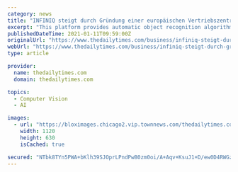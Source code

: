 ```yaml
---
category: news
title: "INFINIQ steigt durch Gründung einer europäischen Vertriebszentrale und Teilnahme an der CES 2021 in den weltweiten Markt ein"
excerpt: "This platform provides automatic object recognition algorithms and annotation tools that can be effectively utilized by companies that need to build a dataset for autonomous driving. (Graphic ..."
publishedDateTime: 2021-01-11T09:59:00Z
originalUrl: "https://www.thedailytimes.com/business/infiniq-steigt-durch-gr-ndung-einer-europ-ischen-vertriebszentrale-und-teilnahme-an-der-ces-2021/article_d7391a6f-ad00-573a-96d3-c092493e999d.html"
webUrl: "https://www.thedailytimes.com/business/infiniq-steigt-durch-gr-ndung-einer-europ-ischen-vertriebszentrale-und-teilnahme-an-der-ces-2021/article_d7391a6f-ad00-573a-96d3-c092493e999d.html"
type: article

provider:
  name: thedailytimes.com
  domain: thedailytimes.com

topics:
  - Computer Vision
  - AI

images:
  - url: "https://bloximages.chicago2.vip.townnews.com/thedailytimes.com/content/tncms/assets/v3/editorial/3/44/3449c40e-c55b-5e89-af3b-12e8ac2d605d/5ffc1e66a9ac6.image.jpg?crop=1200%2C675%2C0%2C0&resize=1120%2C630&order=crop%2Cresize"
    width: 1120
    height: 630
    isCached: true

secured: "NTbk8TYn5PWA+bKlh39SJOprLPndPwB0zm0oi/A+Aqv+KsuJ1+D/ew0D4RWGzCOidHsZwkZXBzFLKU71BwM5nzpnrOwT5nxgqwt0VFkenQqo/MHhaRAZiYJoEt6hZsibpSAbxHBZi3IqxOn+FjDs0+qvAzcyaILaZM9Q2j+SAFVRhNEHO1tI0oQq0FBrrkPwxhx7M+lnZPlmKIkj10VCiN306EKGbmLkNPio64tsXc/uKNkb74tMv7CBDwZgd7FnngSbaGXLQHHn267C7U9eiwcrtFxoHCL1f5aS9JFNF3hd7U6dbKuW9Ux0/FYOrjm8Gv9iNhDhXNZByl6KZ3ycGDIfc673tz1pQ/dSREJaQ2M=;db1YmRJKLBKZPWTkP7PQKA=="
---
```


